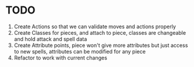 # TODO

1. Create Actions so that we can validate moves and actions properly
2. Create Classes for pieces, and attach to piece, classes are changeable and hold attack and spell data
3. Create Attribute points, piece won't give more attributes but just access to new spells, attributes can be modified for any piece
4. Refactor to work with current changes